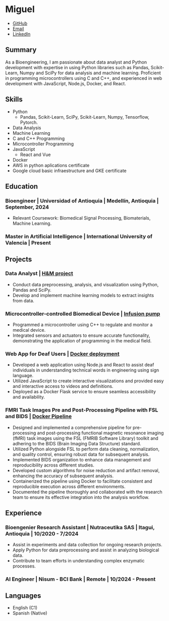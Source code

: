 # Miguel 
* [GitHub](https://github.com/Astolfo2332)
* [Email](mailto:migue19sep@gmail.com)
* [LinkedIn](https://www.linkedin.com/in/miguel-lopez-velez/)

## Summary
As a Bioengineering, I am passionate about data analyst and Python development with expertise in using Python libraries such as Pandas, Scikit-Learn, Numpy and SciPy for data analysis and machine learning. Proficient in programming microcontrollers using C and C++, and experienced in web development with JavaScript, Node.js, Docker, and React.

## Skills
- Python
  - Pandas, Scikit-Learn, SciPy, Scikit-Learn, Numpy, Tensorflow, Pytorch.
- Data Analysis
- Machine Learning
- C and C++ Programming
- Microcontroller Programming
- JavaScript
  - React and Vue
- Docker
- AWS in python aplications certificate
- Google cloud basic infraestructure and GKE certificate 

## Education
### Bioengineer | Universidad of Antioquia | Medellín, Antioquia | September, 2024
- Relevant Coursework: Biomedical Signal Processing, Biomaterials, Machine Learning.
### Master in Artificial Intelligence | International University of Valencia | Present

## Projects

### Data Analyst | [H&M project](https://github.com/Astolfo2332/HyM_prediction)
- Conduct data preprocessing, analysis, and visualization using Python, Pandas and SciPy.
- Develop and implement machine learning models to extract insights from data.

### Microcontroller-controlled Biomedical Device | [Infusion pump](https://github.com/Astolfo2332/Pf_El_Motor_Se_Mueve)
- Programmed a microcontroller using C++ to regulate and monitor a medical device.
- Integrated sensors and actuators to ensure accurate functionality, demonstrating the application of programming in the medical field.

### Web App for Deaf Users |  [Docker deployment](https://github.com/Astolfo2332/web-app-4)
- Developed a web application using Node.js and React to assist deaf individuals in understanding technical words in engineering using sign language.
- Utilized JavaScript to create interactive visualizations and provided easy and interactive access to videos and definitions.
- Deployed as a Docker Flask service to ensure seamless accessibility and availability.

### FMRI Task Images Pre and Post-Processing Pipeline with FSL and BIDS | [Docker Pipeline](https://github.com/Astolfo2332/PISIII_FSL)
- Designed and implemented a comprehensive pipeline for pre-processing and post-processing functional magnetic resonance imaging (fMRI) task images using the FSL (FMRIB Software Library) toolkit and adhering to the BIDS (Brain Imaging Data Structure) standard.
- Utilized Python alongside FSL to perform data cleaning, normalization, and quality control, ensuring robust data for subsequent analysis.
- Implemented BIDS organization to enhance data management and reproducibility across different studies.
- Developed custom algorithms for noise reduction and artifact removal, enhancing the accuracy of subsequent analysis.
- Containerized the pipeline using Docker to facilitate consistent and reproducible execution across different environments.
- Documented the pipeline thoroughly and collaborated with the research team to ensure its effective integration into the analysis workflow.

## Experience
### Bioengenier Research Assistant | Nutraceutika SAS | Itagui, Antioquia | 10/2020 - 7/2024
- Assist in experiments and data collection for ongoing research projects.
- Apply Python for data preprocessing and assist in analyzing biological data.
- Contribute to team efforts in understanding complex enzymatic processes.
### AI Engineer | Nisum - BCI Bank | Remote | 10/2024 - Present

## Languages
- English (C1)
- Spanish (Native)
